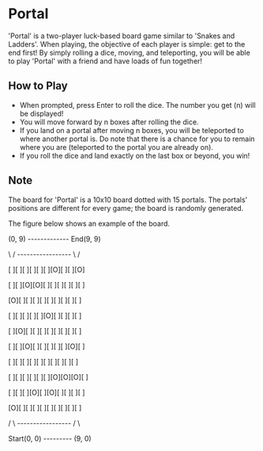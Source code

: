 # Portal
'Portal' is a two-player luck-based board game similar to 'Snakes and Ladders'. When playing, the objective of each player is simple: get to the end first! By simply rolling a dice, moving, and teleporting, you will be able to play 'Portal' with a friend and have loads of fun together!

## How to Play
- When prompted, press Enter to roll the dice. The number you get (n) will be displayed!
- You will move forward by n boxes after rolling the dice.
- If you land on a portal after moving n boxes, you will be teleported to where another portal is. Do note that there is a chance for you to remain where you are (teleported to the portal you are already on).
- If you roll the dice and land exactly on the last box or beyond, you win!

## Note
The board for 'Portal' is a 10x10 board dotted with 15 portals. The portals' positions are different for every game; the board is randomly generated.

The figure below shows an example of the board.

(0, 9) ------------- End(9, 9)

\ / ----------------- \ /

[ ][ ][ ][ ][ ][ ][O][ ][ ][O]

[ ][ ][O][O][ ][ ][ ][ ][ ][ ]

[O][ ][ ][ ][ ][ ][ ][ ][ ][ ]

[ ][ ][ ][ ][ ][O][ ][ ][ ][ ]

[ ][O][ ][ ][ ][ ][ ][ ][ ][ ]

[ ][ ][O][ ][ ][ ][ ][ ][O][ ]

[ ][ ][ ][ ][ ][ ][ ][ ][ ][ ]

[ ][ ][ ][ ][ ][ ][O][O][O][ ]

[ ][ ][ ][O][ ][O][ ][ ][ ][ ]

[O][ ][ ][ ][ ][ ][ ][ ][ ][ ]

/ \ ----------------- / \

Start(0, 0) --------- (9, 0)
